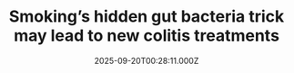 ---
title: "Smoking’s hidden gut bacteria trick may lead to new colitis treatments"
date: 2025-09-20T00:28:11.000Z
category: Health
externalLink: "https://www.sciencedaily.com/releases/2025/09/250919085235.htm"
image: ""
excerpt: "For decades, scientists have puzzled over why smoking makes Crohn’s disease worse but seems to protect people from ulcerative colitis. Now, researchers at RIKEN have discovered that smoking creates metabolites like hydroquinone that allow mouth bacteria—especially Streptococcus mitis—to settle in the gut. These bacteria spark an immune response that reduces inflammation in colitis but worsens Crohn’s. The findings open the…"
---